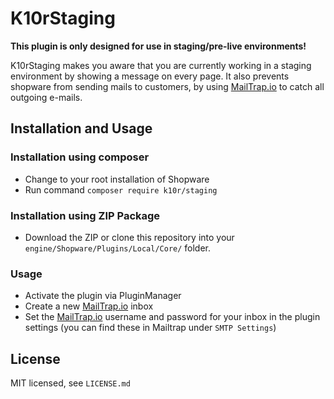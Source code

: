 # K10rStaging

__This plugin is only designed for use in staging/pre-live environments!__

K10rStaging makes you aware that you are currently working in a staging environment by showing a message on every page.
It also prevents shopware from sending mails to customers, by using [MailTrap.io](https://mailtrap.io/) to catch all outgoing e-mails.

## Installation and Usage
### Installation using composer
* Change to your root installation of Shopware
* Run command `composer require k10r/staging`

### Installation using ZIP Package
* Download the ZIP or clone this repository into your `engine/Shopware/Plugins/Local/Core/` folder.

### Usage
* Activate the plugin via PluginManager
* Create a new [MailTrap.io](https://mailtrap.io/) inbox
* Set the [MailTrap.io](https://mailtrap.io/) username and password for your inbox in the plugin settings (you can find these in Mailtrap under `SMTP Settings`)

## License
MIT licensed, see `LICENSE.md`
